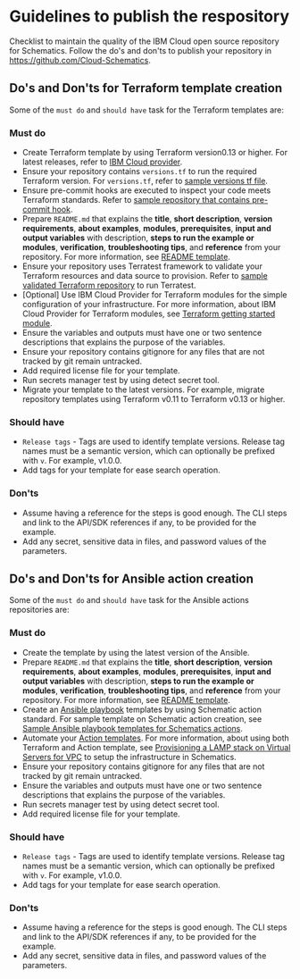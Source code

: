 
# Guidelines to publish the respository

Checklist to maintain the quality of the IBM Cloud open source repository for Schematics. Follow the do's and don'ts to publish your repository in https://github.com/Cloud-Schematics. 

## Do's and Don'ts for Terraform template creation
Some of the `must do` and `should have` task for the Terraform templates are:

### Must do
- Create Terraform template by using Terraform version0.13 or higher. For latest releases, refer to [IBM Cloud provider](https://registry.terraform.io/providers/IBM-Cloud/ibm/latest).
- Ensure your repository contains `versions.tf` to run the required Terraform version. For `versions.tf`, refer to [sample versions tf file](https://cloud.ibm.com/docs/ibm-cloud-provider-for-terraform?topic=ibm-cloud-provider-for-terraform-setup_cli#install-provider-v13). 
- Ensure pre-commit hooks are executed to inspect your code meets Terraform standards. Refer to [sample repository that contains pre-commit hook](https://github.com/terraform-ibm-modules/terraform-ibm-iam/blob/main/.pre-commit-config.yaml).
- Prepare `README.md` that explains the **title**, **short description**, **version requirements**, **about examples**, **modules**, **prerequisites**, **input and output variables** with description, **steps to run the example or modules**, **verification**, **troubleshooting tips**, and **reference** from your repository. For more information, see [README template](README_Template.md). 
- Ensure your repository uses Terratest framework to validate your Terraform resources and data source to provision. Refer to [sample validated Terraform repository](https://github.com/terraform-ibm-modules/terraform-ibm-iam/blob/main/.github/workflows/validate_terraform.yml) to run Terratest. 
- [Optional] Use IBM Cloud Provider for Terraform modules for the simple configuration of your infrastructure. For more information, about IBM Cloud Provider for Terraform modules, see [Terraform getting started module](https://github.com/terraform-ibm-modules/getting-started).
- Ensure the variables and outputs must have one or two sentence descriptions that explains the purpose of the variables.
- Ensure your repository contains gitignore for any files that are not tracked by git remain untracked.
- Add required license file for your template.
- Run secrets manager test by using detect secret tool.
- Migrate your template to the latest versions. For example, migrate repository templates using Terraform v0.11 to Terraform v0.13 or higher.

### Should have

- `Release tags` - Tags are used to identify template versions. Release tag names must be a semantic version, which can optionally be prefixed with `v`. For example, v1.0.0.
- Add tags for your template for ease search operation.

### Don'ts
- Assume having a reference for the steps is good enough. The CLI steps and link to the API/SDK references if any, to be provided for the example.
- Add any secret, sensitive data in files, and password values of the parameters.


## Do's and Don'ts for Ansible action creation
Some of the `must do` and `should have` task for the Ansible actions repositories are:

### Must do
- Create the template by using the latest version of the Ansible.
- Prepare `README.md` that explains the **title**, **short description**, **version requirements**, **about examples**, **modules**, **prerequisites**, **input and output variables** with description, **steps to run the example or modules**, **verification**, **troubleshooting tips**, and **reference** from your repository. For more information, see [README template](README_Template.md). 
- Create an [Ansible playbook](https://cloud.ibm.com/docs/schematics?topic=schematics-create-playbooks) templates by using Schematic action standard. For sample template on Schematic action creation, see [Sample Ansible playbook templates for Schematics actions](https://cloud.ibm.com/docs/schematics?topic=schematics-sample_actiontemplates).
- Automate your [Action templates](https://cloud.ibm.com/docs/schematics?topic=schematics-sample_actiontemplates). For more information, about using both Terraform and Action template, see [Provisioning a LAMP stack on Virtual Servers for VPC](https://github.com/Cloud-Schematics/lamp-simple) to setup the infrastructure in Schematics.
- Ensure your repository contains gitignore for any files that are not tracked by git remain untracked.
- Ensure the variables and outputs must have one or two sentence descriptions that explains the purpose of the variables.
- Run secrets manager test by using detect secret tool.
- Add required license file for your template.

### Should have

- `Release tags` - Tags are used to identify template versions. Release tag names must be a semantic version, which can optionally be prefixed with `v`. For example, v1.0.0.
- Add tags for your template for ease search operation.

### Don'ts
- Assume having a reference for the steps is good enough. The CLI steps and link to the API/SDK references if any, to be provided for the example.
- Add any secret, sensitive data in files, and password values of the parameters.
